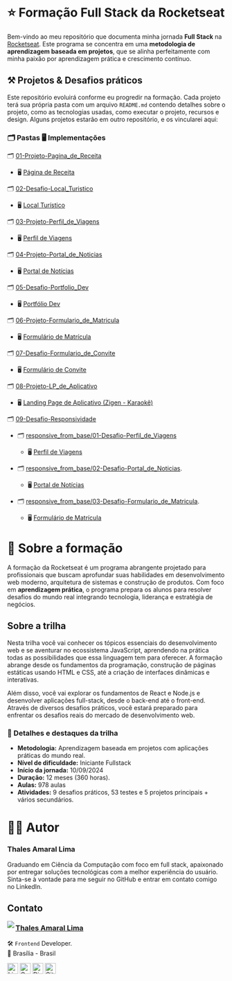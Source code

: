 # ⭐ Formação Full Stack da Rocketseat

Bem-vindo ao meu repositório que documenta minha jornada **Full Stack** na [Rocketseat](https://www.rocketseat.com.br/). Este programa se concentra em uma **metodologia de aprendizagem baseada em projetos**, que se alinha perfeitamente com minha paixão por aprendizagem prática e crescimento contínuo.

## ⚒️ Projetos & Desafios práticos

Este repositório evoluirá conforme eu progredir na formação. Cada projeto terá sua própria pasta com um arquivo `README.md` contendo detalhes sobre o projeto, como as tecnologias usadas, como executar o projeto, recursos e design. Alguns projetos estarão em outro repositório, e os vincularei aqui:

### **🗂️ Pastas 🖥️ Implementações**

🗂️ [01-Projeto-Pagina_de_Receita](https://github.com/thalesamaral/Rocketseat-Full_Stack/tree/main/01-Projeto-Pagina_de_Receita)  
- 🖥️ [Página de Receita](https://thalesamaral.github.io/Rocketseat-Full_Stack/01-Projeto-Pagina_de_Receita)

🗂️ [02-Desafio-Local_Turistico](https://github.com/thalesamaral/Rocketseat-Full_Stack/tree/main/02-Desafio-Local_Turistico)  
- 🖥️ [Local Turístico](https://thalesamaral.github.io/Rocketseat-Full_Stack/02-Desafio-Local_Turistico/index.html)

🗂️ [03-Projeto-Perfil_de_Viagens](https://github.com/thalesamaral/Rocketseat-Full_Stack/tree/main/03-Projeto-Perfil_de_Viagens)  
- 🖥️ [Perfil de Viagens](https://thalesamaral.github.io/Rocketseat-Full_Stack/03-Projeto-Perfil_de_Viagens/)

🗂️ [04-Projeto-Portal_de_Noticias](https://github.com/thalesamaral/Rocketseat-Full_Stack/tree/main/04-Projeto-Portal_de_Noticias)  
- 🖥️ [Portal de Notícias](https://thalesamaral.github.io/Rocketseat-Full_Stack/04-Projeto-Portal_de_Noticias)

🗂️ [05-Desafio-Portfolio_Dev](https://github.com/thalesamaral/Rocketseat-Full_Stack/tree/main/05-Desafio-Portfolio_Dev)  
- 🖥️ [Portfólio Dev](https://thalesamaral.github.io/Rocketseat-Full_Stack/05-Desafio-Portfolio_Dev)

🗂️ [06-Projeto-Formulario_de_Matricula](https://github.com/thalesamaral/Rocketseat-Full_Stack/tree/main/06-Projeto-Formulario_de_Matricula)  
- 🖥️ [Formulário de Matrícula](https://thalesamaral.github.io/Rocketseat-Full_Stack/06-Projeto-Formulario_de_Matricula)

🗂️ [07-Desafio-Formulario_de_Convite](https://github.com/thalesamaral/Rocketseat-Full_Stack/tree/main/07-Desafio-Formulario_de_Convite)  
- 🖥️ [Formulário de Convite](https://thalesamaral.github.io/Rocketseat-Full_Stack/07-Desafio-Formulario_de_Convite)

🗂️ [08-Projeto-LP_de_Aplicativo](https://github.com/thalesamaral/Rocketseat-Full_Stack/tree/main/08-Projeto-LP_de_Aplicativo)  
- 🖥️ [Landing Page de Aplicativo (Zigen - Karaokê)](https://thalesamaral.github.io/Rocketseat-Full_Stack/08-Projeto-LP_de_Aplicativo)

🗂️ [09-Desafio-Responsividade](https://github.com/thalesamaral/Rocketseat-Full_Stack/tree/main/09-Desafio-Responsividade)

- 🗂️ [responsive_from_base/01-Desafio-Perfil_de_Viagens](https://github.com/thalesamaral/Rocketseat-Full_Stack/tree/main/09-Desafio-Responsividade/responsive_from_base/01-Desafio-Perfil_de_Viagens)
  - 🖥️ [Perfil de Viagens](https://thalesamaral.github.io/Rocketseat-Full_Stack/09-Desafio-Responsividade/responsive_from_base/01-Desafio-Perfil_de_Viagens)

- 🗂️ [responsive_from_base/02-Desafio-Portal_de_Noticias](https://github.com/thalesamaral/Rocketseat-Full_Stack/tree/main/09-Desafio-Responsividade/responsive_from_base/02-Desafio-Portal_de_Noticias).
  - 🖥️ [Portal de Notícias](https://thalesamaral.github.io/Rocketseat-Full_Stack/09-Desafio-Responsividade/responsive_from_base/02-Desafio-Portal_de_Noticias)

- 🗂️ [responsive_from_base/03-Desafio-Formulario_de_Matricula](https://github.com/thalesamaral/Rocketseat-Full_Stack/tree/main/09-Desafio-Responsividade/responsive_from_base/03-Desafio-Formulario_de_Matricula).
  - 🖥️ [Formulário de Matrícula](https://thalesamaral.github.io/Rocketseat-Full_Stack/09-Desafio-Responsividade/responsive_from_base/03-Desafio-Formulario_de_Matricula)

# 📝 Sobre a formação
A formação da Rocketseat é um programa abrangente projetado para profissionais que buscam aprofundar suas habilidades em desenvolvimento web moderno, arquitetura de sistemas e construção de produtos. Com foco em **aprendizagem prática**, o programa prepara os alunos para resolver desafios do mundo real integrando tecnologia, liderança e estratégia de negócios.

## Sobre a trilha
Nesta trilha você vai conhecer os tópicos essenciais do desenvolvimento web e se aventurar no ecossistema JavaScript, aprendendo na prática todas as possibilidades que essa linguagem tem para oferecer. A formação abrange desde os fundamentos da programação, construção de páginas estáticas usando HTML e CSS, até a criação de interfaces dinâmicas e interativas.

Além disso, você vai explorar os fundamentos de React e Node.js e desenvolver aplicações full-stack, desde o back-end até o front-end. Através de diversos desafios práticos, você estará preparado para enfrentar os desafios reais do mercado de desenvolvimento web.


### 📖 Detalhes e destaques da trilha
- **Metodologia:** Aprendizagem baseada em projetos com aplicações práticas do mundo real.
- **Nível de dificuldade:** Iniciante Fullstack
- **Início da jornada:** 10/09/2024
- **Duração:** 12 meses (360 horas).
- **Aulas:** 978 aulas
- **Atividades:** 9 desafios práticos, 53 testes e 5 projetos principais + vários secundários.

# 👨‍💻 Autor

### Thales Amaral Lima
Graduando em Ciência da Computação com foco em full stack, apaixonado por entregar soluções tecnológicas com a melhor experiência do usuário.
Sinta-se à vontade para me seguir no GitHub e entrar em contato comigo no LinkedIn.

## Contato

<img align="left" src="https://www.github.com/thalesamaral.png?size=150">

### [**Thales Amaral Lima**](https://github.com/thalesamaral)

🛠 `Frontend` Developer. <br>
📍 Brasília - Brasil

<a href="https://www.linkedin.com/in/thales-amaral-lima"><img src="https://img.shields.io/badge/LinkedIn-0077B5?style=flat&logo=linkedin&logoColor=white" alt="LinkedIn Badge" height="25"></a>&nbsp;<a href="mailto:thaleslima225@gmail.com"><img src="https://img.shields.io/badge/Gmail-D14836?style=flat&logo=gmail&logoColor=white" alt="Gmail Badge" height="25"></a>&nbsp;<a href="#"><img src="https://img.shields.io/badge/Discord-%237289DA.svg?logo=discord&logoColor=white" title="Thales Amaral#0416" alt="Discord Badge" height="25"></a>&nbsp;<a href="https://www.github.com/thalesamaral"><img src="https://img.shields.io/badge/GitHub-100000?style=flat&logo=github&logoColor=white" alt="GitHub Badge" height="25"></a>&nbsp;<br clear="left"/>
